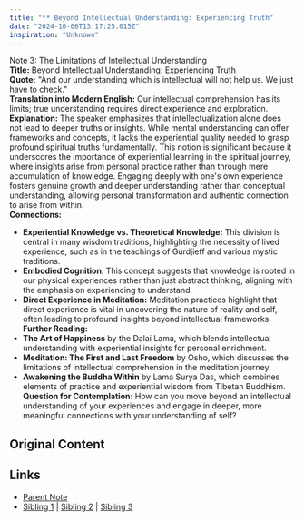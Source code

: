 ```yaml
---
title: "** Beyond Intellectual Understanding: Experiencing Truth"
date: "2024-10-06T13:17:25.015Z"
inspiration: "Unknown"
---
```


  
Note 3: The Limitations of Intellectual Understanding  
**Title:** Beyond Intellectual Understanding: Experiencing Truth  
**Quote:** "And our understanding which is intellectual will not help us. We just have to check."  
**Translation into Modern English:** Our intellectual comprehension has its limits; true understanding requires direct experience and exploration.  
**Explanation:** The speaker emphasizes that intellectualization alone does not lead to deeper truths or insights. While mental understanding can offer frameworks and concepts, it lacks the experiential quality needed to grasp profound spiritual truths fundamentally. This notion is significant because it underscores the importance of experiential learning in the spiritual journey, where insights arise from personal practice rather than through mere accumulation of knowledge. Engaging deeply with one's own experience fosters genuine growth and deeper understanding rather than conceptual understanding, allowing personal transformation and authentic connection to arise from within.  
**Connections:**  
- **Experiential Knowledge vs. Theoretical Knowledge:** This division is central in many wisdom traditions, highlighting the necessity of lived experience, such as in the teachings of Gurdjieff and various mystic traditions.  
- **Embodied Cognition**: This concept suggests that knowledge is rooted in our physical experiences rather than just abstract thinking, aligning with the emphasis on experiencing to understand.  
- **Direct Experience in Meditation:** Meditation practices highlight that direct experience is vital in uncovering the nature of reality and self, often leading to profound insights beyond intellectual frameworks.  
**Further Reading:**  
- **The Art of Happiness** by the Dalai Lama, which blends intellectual understanding with experiential insights for personal enrichment.  
- **Meditation: The First and Last Freedom** by Osho, which discusses the limitations of intellectual comprehension in the meditation journey.  
- **Awakening the Buddha Within** by Lama Surya Das, which combines elements of practice and experiential wisdom from Tibetan Buddhism.  
**Question for Contemplation:** How can you move beyond an intellectual understanding of your experiences and engage in deeper, more meaningful connections with your understanding of self?



## Original Content



## Links

- [Parent Note](/parent-note.md)
- [Sibling 1](/zettel1.md) | [Sibling 2](/zettel2.md) | [Sibling 3](/zettel3.md)

